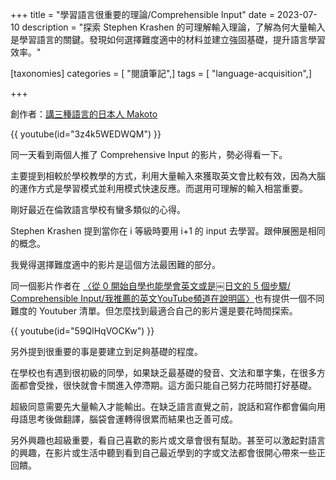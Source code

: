 +++
title = "學習語言很重要的理論/Comprehensible Input"
date = 2023-07-10
description = "探索 Stephen Krashen 的可理解輸入理論，了解為何大量輸入是學習語言的關鍵。發現如何選擇難度適中的材料並建立強固基礎，提升語言學習效率。"

[taxonomies]
categories = [ "閱讀筆記",]
tags = [ "language-acquisition",]

+++

創作者：[講三種語言的日本人 Makoto](https://www.youtube.com/@makoto678)

{{ youtube(id="3z4k5WEDWQM") }}

同一天看到兩個人推了 Comprehensive Input 的影片，勢必得看一下。

主要提到相較於學校教學的方式，利用大量輸入來獲取英文會比較有效，因為大腦的運作方式是學習模式並利用模式快速反應。而選用可理解的輸入相當重要。

剛好最近在倫敦語言學校有蠻多類似的心得。

Stephen Krashen 提到當你在 i 等級時要用 i+1 的 input 去學習。跟伸展圈是相同的概念。

我覺得選擇難度適中的影片是這個方法最困難的部分。

同一個影片作者在 [〈從 0 開始自學也能學會英文或是￼日文的 5 個步驟/ Comprehensible Input/我推薦的英文YouTube頻道在說明區〉](https://youtu.be/59QlHqVOCKw)也有提供一個不同難度的 Youtuber 清單。但怎麼找到最適合自己的影片還是要花時間探索。

{{ youtube(id="59QlHqVOCKw") }}

另外提到很重要的事是要建立到足夠基礎的程度。

在學校也有遇到很初級的同學，如果缺乏最基礎的發音、文法和單字集，在很多方面都會受挫，很快就會卡關進入停滯期。這方面只能自己努力花時間打好基礎。

超級同意需要先大量輸入才能輸出。在缺乏語言直覺之前，說話和寫作都會偏向用母語思考後做翻譯，腦袋會運轉得很累而結果也乏善可成。

另外興趣也超級重要，看自己喜歡的影片或文章會很有幫助。甚至可以激起對語言的興趣，在影片或生活中聽到看到自己最近學到的字或文法都會很開心帶來一些正回饋。
